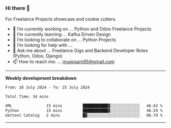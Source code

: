 ### Hi there 👋 



For Freelance Projects showcase and cookie cutters.

- 🔭 I’m currently working on ... Python and Odoo Freelance Projects
- 🌱 I’m currently learning ... Kafka Driven Design
- 👯 I’m looking to collaborate on ... Python Projects
- 🤔 I’m looking for help with ...
- 💬 Ask me about ... Freelance Gigs and Backend Developer Roles (Python, Odoo, Django)
- 📫 How to reach me: ... mugosam95@gmail.com
---------
**Weekly development breakdown**
<!--START_SECTION:waka-->

```txt
From: 18 July 2024 - To: 25 July 2024

Total Time: 34 mins

XML               15 mins         ███████████▓░░░░░░░░░░░░░   46.62 %
Python            15 mins         ███████████▓░░░░░░░░░░░░░   46.59 %
Gettext Catalog   2 mins          █▓░░░░░░░░░░░░░░░░░░░░░░░   06.79 %
```

<!--END_SECTION:waka-->

----------


